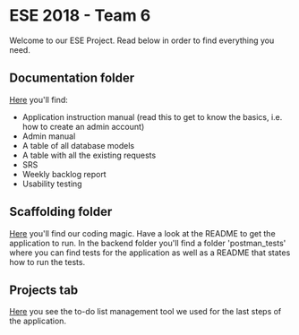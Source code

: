 # ESE 2018 - Team 6

Welcome to our ESE Project. Read below in order to find everything you need.

## Documentation folder
[Here](https://github.com/scg-unibe-ch/ese2018-team6/tree/master/Documentation) you'll find:

- Application instruction manual (read this to get to know the basics, i.e. how to create an admin account)
- Admin manual 
- A table of all database models
- A table with all the existing requests
- SRS
- Weekly backlog report
- Usability testing 

## Scaffolding folder
[Here](https://github.com/scg-unibe-ch/ese2018-team6/tree/master/ESE-2018-Scaffolding) you'll find our coding magic.
Have a look at the README to get the application to run.
In the backend folder you'll find a folder 'postman_tests' where you can find tests for the application as well as a README that states how to run the tests. 

## Projects tab
[Here](https://github.com/scg-unibe-ch/ese2018-team6/projects/1) you see the to-do list management tool we used for the last steps of the application.